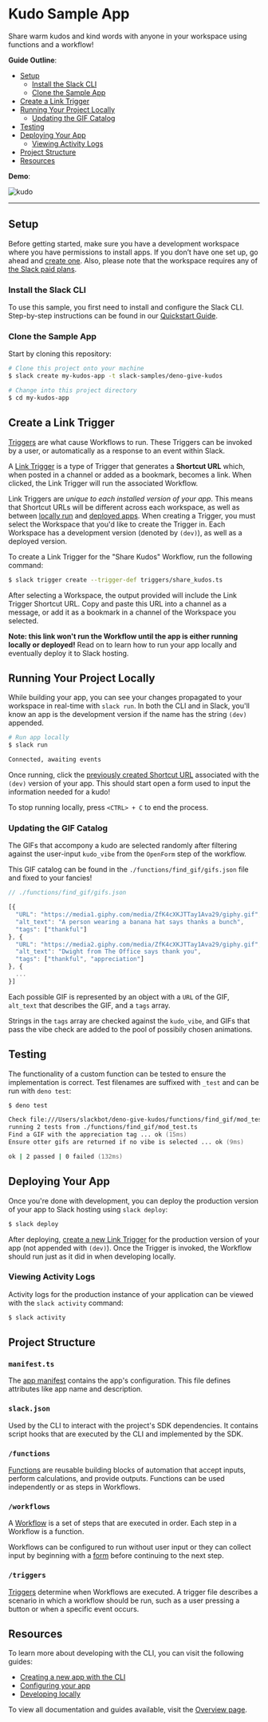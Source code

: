 # Kudo Sample App

Share warm kudos and kind words with anyone in your workspace using functions
and a workflow!

**Guide Outline**:

- [Setup](#setup)
  - [Install the Slack CLI](#install-the-slack-cli)
  - [Clone the Sample App](#clone-the-sample-app)
- [Create a Link Trigger](#create-a-link-trigger)
- [Running Your Project Locally](#running-your-project-locally)
  - [Updating the GIF Catalog](#updating-the-gif-catalog)
- [Testing](#testing)
- [Deploying Your App](#deploying-your-app)
  - [Viewing Activity Logs](#viewing-activity-logs)
- [Project Structure](#project-structure)
- [Resources](#resources)

**Demo**:

![kudo](https://user-images.githubusercontent.com/18134219/190218519-a6b65b41-469b-44c7-8940-1677a780f9e2.gif)

---

## Setup

Before getting started, make sure you have a development workspace where you
have permissions to install apps. If you don’t have one set up, go ahead and
[create one](https://slack.com/create). Also, please note that the workspace
requires any of [the Slack paid plans](https://slack.com/pricing).

### Install the Slack CLI

To use this sample, you first need to install and configure the Slack CLI.
Step-by-step instructions can be found in our
[Quickstart Guide](https://api.slack.com/future/quickstart).

### Clone the Sample App

Start by cloning this repository:

```zsh
# Clone this project onto your machine
$ slack create my-kudos-app -t slack-samples/deno-give-kudos

# Change into this project directory
$ cd my-kudos-app
```

## Create a Link Trigger

[Triggers](https://api.slack.com/future/triggers) are what cause Workflows to
run. These Triggers can be invoked by a user, or automatically as a response to
an event within Slack.

A [Link Trigger](https://api.slack.com/future/triggers/link) is a type of
Trigger that generates a **Shortcut URL** which, when posted in a channel or
added as a bookmark, becomes a link. When clicked, the Link Trigger will run the
associated Workflow.

Link Triggers are _unique to each installed version of your app_. This means
that Shortcut URLs will be different across each workspace, as well as between
[locally run](#running-your-project-locally) and
[deployed apps](#deploying-your-app). When creating a Trigger, you must select
the Workspace that you'd like to create the Trigger in. Each Workspace has a
development version (denoted by `(dev)`), as well as a deployed version.

To create a Link Trigger for the "Share Kudos" Workflow, run the following
command:

```zsh
$ slack trigger create --trigger-def triggers/share_kudos.ts
```

After selecting a Workspace, the output provided will include the Link Trigger
Shortcut URL. Copy and paste this URL into a channel as a message, or add it as
a bookmark in a channel of the Workspace you selected.

**Note: this link won't run the Workflow until the app is either running locally
or deployed!** Read on to learn how to run your app locally and eventually
deploy it to Slack hosting.

## Running Your Project Locally

While building your app, you can see your changes propagated to your workspace
in real-time with `slack run`. In both the CLI and in Slack, you'll know an app
is the development version if the name has the string `(dev)` appended.

```zsh
# Run app locally
$ slack run

Connected, awaiting events
```

Once running, click the
[previously created Shortcut URL](#create-a-link-trigger) associated with the
`(dev)` version of your app. This should start open a form used to input the
information needed for a kudo!

To stop running locally, press `<CTRL> + C` to end the process.

### Updating the GIF Catalog

The GIFs that accompony a kudo are selected randomly after filtering against the
user-input `kudo_vibe` from the `OpenForm` step of the workflow.

This GIF catalog can be found in the `./functions/find_gif/gifs.json` file and
fixed to your fancies!

```javascript
// ./functions/find_gif/gifs.json

[{
  "URL": "https://media1.giphy.com/media/ZfK4cXKJTTay1Ava29/giphy.gif",
  "alt_text": "A person wearing a banana hat says thanks a bunch",
  "tags": ["thankful"]
}, {
  "URL": "https://media2.giphy.com/media/ZfK4cXKJTTay1Ava29/giphy.gif",
  "alt_text": "Dwight from The Office says thank you",
  "tags": ["thankful", "appreciation"]
}, {
  ...
}]
```

Each possible GIF is represented by an object with a `URL` of the GIF,
`alt_text` that describes the GIF, and a `tags` array.

Strings in the `tags` array are checked against the `kudo_vibe`, and GIFs that
pass the vibe check are added to the pool of possibily chosen animations.

## Testing

The functionality of a custom function can be tested to ensure the
implementation is correct. Test filenames are suffixed with `_test` and can be
run with `deno test`:

```zsh
$ deno test

Check file:///Users/slackbot/deno-give-kudos/functions/find_gif/mod_test.ts
running 2 tests from ./functions/find_gif/mod_test.ts
Find a GIF with the appreciation tag ... ok (15ms)
Ensure otter gifs are returned if no vibe is selected ... ok (9ms)

ok | 2 passed | 0 failed (132ms)
```

## Deploying Your App

Once you're done with development, you can deploy the production version of your
app to Slack hosting using `slack deploy`:

```zsh
$ slack deploy
```

After deploying, [create a new Link Trigger](#create-a-link-trigger) for the
production version of your app (not appended with `(dev)`). Once the Trigger is
invoked, the Workflow should run just as it did in when developing locally.

### Viewing Activity Logs

Activity logs for the production instance of your application can be viewed with
the `slack activity` command:

```zsh
$ slack activity
```

## Project Structure

### `manifest.ts`

The [app manifest](https://api.slack.com/future/manifest) contains the app's
configuration. This file defines attributes like app name and description.

### `slack.json`

Used by the CLI to interact with the project's SDK dependencies. It contains
script hooks that are executed by the CLI and implemented by the SDK.

### `/functions`

[Functions](https://api.slack.com/future/functions) are reusable building blocks
of automation that accept inputs, perform calculations, and provide outputs.
Functions can be used independently or as steps in Workflows.

### `/workflows`

A [Workflow](https://api.slack.com/future/workflows) is a set of steps that are
executed in order. Each step in a Workflow is a function.

Workflows can be configured to run without user input or they can collect input
by beginning with a [form](https://api.slack.com/future/forms) before continuing
to the next step.

### `/triggers`

[Triggers](https://api.slack.com/future/triggers) determine when Workflows are
executed. A trigger file describes a scenario in which a workflow should be run,
such as a user pressing a button or when a specific event occurs.

## Resources

To learn more about developing with the CLI, you can visit the following guides:

- [Creating a new app with the CLI](https://api.slack.com/future/create)
- [Configuring your app](https://api.slack.com/future/manifest)
- [Developing locally](https://api.slack.com/future/run)

To view all documentation and guides available, visit the
[Overview page](https://api.slack.com/future/overview).
